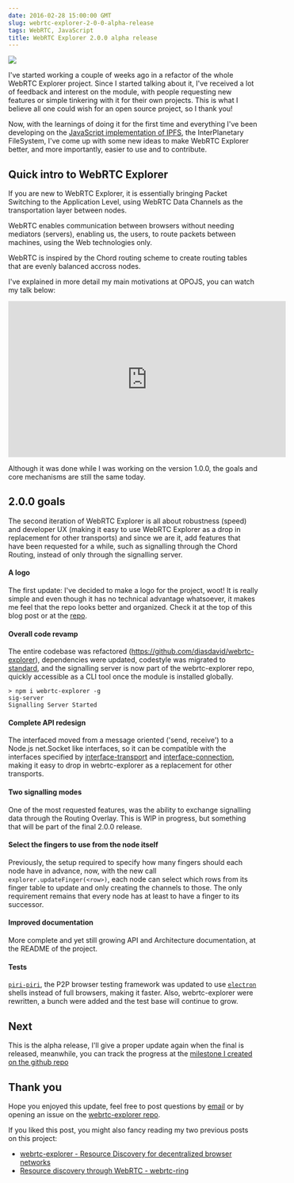 ```yaml
---
date: 2016-02-28 15:00:00 GMT
slug: webrtc-explorer-2-0-0-alpha-release
tags: WebRTC, JavaScript
title: WebRTC Explorer 2.0.0 alpha release
---
```


![](https://github.com/diasdavid/webrtc-explorer/raw/master/graphs/webrtc-explorer-logo-small.png)

I've started working a couple of weeks ago in a refactor of the whole WebRTC Explorer project. Since I started talking about it, I've received a lot of feedback and interest on the module, with people requesting new features or simple tinkering with it for their own projects. This is what I believe all one could wish for an open source project, so I thank you!

Now, with the learnings of doing it for the first time and everything I've been developing on the [JavaScript implementation of IPFS](https://github.com/ipfs/js-ipfs), the InterPlanetary FileSystem, I've come up with some new ideas to make WebRTC Explorer better, and more importantly, easier to use and to contribute.

## Quick intro to WebRTC Explorer

If you are new to WebRTC Explorer, it is essentially bringing Packet Switching to the Application Level, using WebRTC Data Channels as the transportation layer between nodes.

WebRTC enables communication between browsers without needing mediators (servers), enabling us, the users, to route packets between machines, using the Web technologies only.

WebRTC is inspired by the Chord routing scheme to create routing tables that are evenly balanced accross nodes.

I've explained in more detail my main motivations at OPOJS, you can watch my talk below:

<iframe width="560" height="315" src="https://www.youtube.com/embed/fNQGGGE__zI" frameborder="0" allowfullscreen></iframe>

Although it was done while I was working on the version 1.0.0, the goals and core mechanisms are still the same today.

## 2.0.0 goals

The second iteration of WebRTC Explorer is all about robustness (speed) and developer UX (making it easy to use WebRTC Explorer as a drop in replacement for other transports) and since we are it, add features that have been requested for a while, such as signalling through the Chord Routing, instead of only through the signalling server.

#### A logo

The first update: I've decided to make a logo for the project, woot! It is really simple and even though it has no technical advantage whatsoever, it makes me feel that the repo looks better and organized. Check it at the top of this blog post or at the [repo](https://github.com/diasdavid/webrtc-explorer).

#### Overall code revamp

The entire codebase was refactored (https://github.com/diasdavid/webrtc-explorer), dependencies were updated, codestyle was migrated to [standard](http://npmjs.org/standard), and the signalling server is now part of the webrtc-explorer repo, quickly accessible as a CLI tool once the module is installed globally.

```
> npm i webrtc-explorer -g
sig-server
Signalling Server Started
```

#### Complete API redesign

The interfaced moved from a message oriented ('send, receive') to a Node.js net.Socket like interfaces, so it can be compatible with the interfaces specified by [interface-transport](https://github.com/diasdavid/interface-transport) and [interface-connection](https://github.com/diasdavid/interface-connection), making it easy to drop in webrtc-explorer as a replacement for other transports.

#### Two signalling modes

One of the most requested features, was the ability to exchange signalling data through the Routing Overlay. This is WIP in progress, but something that will be part of the final 2.0.0 release.

#### Select the fingers to use from the node itself

Previously, the setup required to specify how many fingers should each node have in advance, now, with the new call `explorer.updateFinger(<row>)`, each node can select which rows from its finger table to update and only creating the channels to those. The only requirement remains that every node has at least to have a finger to its successor.

#### Improved documentation

More complete and yet still growing API and Architecture documentation, at the README of the project.

#### Tests

[`piri-piri`](https://github.com/diasdavid/piri-piri), the P2P browser testing framework was updated to use [`electron`](http://electron.atom.io/) shells instead of full browsers, making it faster. Also, webrtc-explorer were rewritten, a bunch were added and the test base will continue to grow.

## Next

This is the alpha release, I'll give a proper update again when the final is released, meanwhile, you can track the progress at the [milestone I created on the github repo](https://github.com/diasdavid/webrtc-explorer/milestones/2.0.0)

## Thank you

Hope you enjoyed this update, feel free to post questions by [email](mailto:mail@daviddias.me) or by opening an issue on the [webrtc-explorer repo](https://github.com/diasdavid/webrtc-explorer).

If you liked this post, you might also fancy reading my two previous posts on this project:

- [webrtc-explorer - Resource Discovery for decentralized browser networks](http://blog.daviddias.me/2015/03/22/enter-webrtc-explorer)
- [Resource discovery through WebRTC - webrtc-ring](http://blog.daviddias.me/2014/12/20/webrtc-ring)

